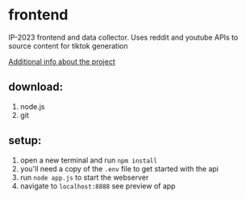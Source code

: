 # frontend
IP-2023 frontend and data collector. Uses reddit and youtube APIs to source content for tiktok generation

[Additional info about the project](https://github.com/IP-2023#automated-tiktok-video-generator)

## download:
1. node.js
2. git

## setup:
1. open a new terminal and run ```npm install```
2. you'll need a copy of the ```.env``` file to get started with the api
3. run ```node app.js``` to start the webserver 
4. navigate to ```localhost:8888``` see preview of app
